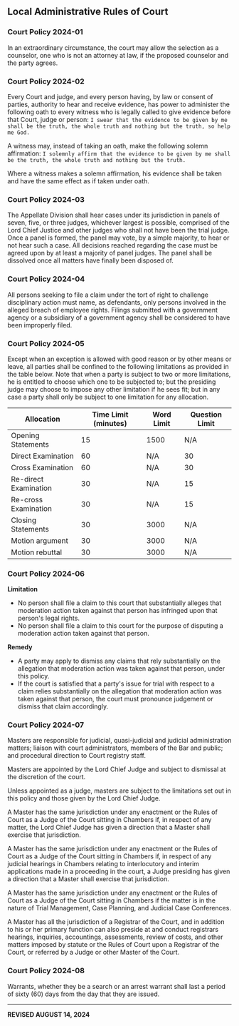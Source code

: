 ## Local Administrative Rules of Court

### Court Policy 2024-01

In an extraordinary circumstance, the court may allow the selection as a counselor, one who is not an attorney at law, if the proposed counselor and the party agrees.

### Court Policy 2024-02 

Every Court and judge, and every person having, by law or consent of parties, authority to hear and receive evidence, has power to administer the following oath to every witness who is legally called to give evidence before that Court, judge or person: `I swear that the evidence to be given by me shall be the truth, the whole truth and nothing but the truth, so help me God.`

A witness may, instead of taking an oath, make the following solemn affirmation: `I solemnly affirm that the evidence to be given by me shall be the truth, the whole truth and nothing but the truth.`

Where a witness makes a solemn affirmation, his evidence shall be taken and have the same effect as if taken under oath.

### Court Policy 2024-03 

The Appellate Division shall hear cases under its jurisdiction in panels of seven, five, or three judges, whichever largest is possible, comprised of the Lord Chief Justice and other judges who shall not have been the trial judge. Once a panel is formed, the panel may vote, by a simple majority, to hear or not hear such a case. All decisions reached regarding the case must be agreed upon by at least a majority of panel judges. The panel shall be dissolved once all matters have finally been disposed of.

### Court Policy 2024-04

All persons seeking to file a claim under the tort of right to challenge disciplinary action must name, as defendants, only persons involved in the alleged breach of employee rights. Filings submitted with a government agency or a subsidiary of a government agency shall be considered to have been improperly filed.

### Court Policy 2024-05

Except when an exception is allowed with good reason or by other means or leave, all parties shall be confined to the following limitations as provided in the table below. Note that when a party is subject to two or more limitations, he is entitled to choose which one to be subjected to; but the presiding judge may choose to impose any other limitation if he sees fit; but in any case a party shall only be subject to one limitation for any allocation.

| Allocation  | Time Limit (minutes) | Word Limit | Question Limit |
| --- | --- | --- | --- |
| Opening Statements  | 15 | 1500 | N/A |
| Direct Examination | 60 | N/A | 30 |
| Cross Examination | 60 | N/A | 30 |
| Re-direct Examination | 30 | N/A | 15 |
| Re-cross Examination | 30 | N/A | 15 |
| Closing Statements | 30 | 3000 | N/A |
| Motion argument | 30 | 3000 | N/A |
| Motion rebuttal | 30 | 3000 | N/A |

### Court Policy 2024-06

**Limitation** <br>
- No person shall file a claim to this court that substantially alleges that moderation action taken against that person has infringed upon that person's legal rights. 
- No person shall file a claim to this court for the purpose of disputing a moderation action taken against that person. 

**Remedy** <br>
- A party may apply to dismiss any claims that rely substantially on the allegation that moderation action was taken against that person, under this policy. 
- If the court is satisfied that a party's issue for trial with respect to a claim relies substantially on the allegation that moderation action was taken against that person, the court must pronounce judgement or dismiss that claim accordingly.

### Court Policy 2024-07

Masters are responsible for judicial, quasi-judicial and judicial administration matters; liaison with court administrators, members of the Bar and public; and procedural direction to Court registry staff. 

Masters are appointed by the Lord Chief Judge and subject to dismissal at the discretion of the court.

Unless appointed as a judge, masters are subject to the limitations set out in this policy and those given by the Lord Chief Judge. 

A Master has the same jurisdiction under any enactment or the Rules of Court as a Judge of the Court sitting in Chambers if, in respect of any matter, the Lord Chief Judge has given a direction that a Master shall exercise that jurisdiction. 

A Master has the same jurisdiction under any enactment or the Rules of Court as a Judge of the Court sitting in Chambers if, in respect of any judicial hearings in Chambers relating to interlocutory and interim applications made in a proceeding in the court, a Judge presiding has given a direction that a Master shall exercise that jurisdiction. 

A Master has the same jurisdiction under any enactment or the Rules of Court as a Judge of the Court sitting in Chambers if the matter is in the nature of Trial Management, Case Planning, and Judicial Case Conferences. 

A Master has all the jurisdiction of a Registrar of the Court, and in addition to his or her primary function can also preside at and conduct registrars hearings, inquiries, accountings, assessments, review of costs, and other matters imposed by statute or the Rules of Court upon a Registrar of the Court, or referred by a Judge or other Master of the Court.

### Court Policy 2024-08

Warrants, whether they be a search or an arrest warrant shall last a period of sixty (60) days from the day that they are issued.

---

**REVISED AUGUST 14, 2024**
